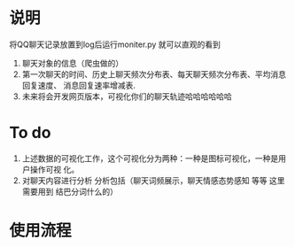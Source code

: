 # 说明
将QQ聊天记录放置到log后运行moniter.py 就可以直观的看到
1. 聊天对象的信息（爬虫做的）
2. 第一次聊天的时间、历史上聊天频次分布表、每天聊天频次分布表、平均消息回复速度、
    消息回复速率增减表.
3. 未来将会开发网页版本，可视化你们的聊天轨迹哈哈哈哈哈哈
# To do
1. 上述数据的可视化工作，这个可视化分为两种：一种是图标可视化，一种是用户操作可视
    化。
2. 对聊天内容进行分析 分析包括（聊天词频展示，聊天情感态势感知 等等 这里需要用到
    结巴分词什么的）
    
# 使用流程

    